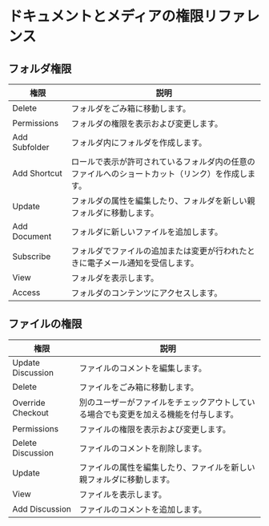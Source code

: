 # ドキュメントとメディアの権限リファレンス

## フォルダ権限

| 権限            | 説明                                               |
| ------------- | ------------------------------------------------ |
| Delete        | フォルダをごみ箱に移動します。                                  |
| Permissions   | フォルダの権限を表示および変更します。                              |
| Add Subfolder | フォルダ内にフォルダを作成します。                                |
| Add Shortcut  | ロールで表示が許可されているフォルダ内の任意のファイルへのショートカット（リンク）を作成します。 |
| Update        | フォルダの属性を編集したり、フォルダを新しい親フォルダに移動します。               |
| Add Document  | フォルダに新しいファイルを追加します。                              |
| Subscribe     | フォルダでファイルの追加または変更が行われたときに電子メール通知を受信します。          |
| View          | フォルダを表示します。                                      |
| Access        | フォルダのコンテンツにアクセスします。                              |

## ファイルの権限

| 権限                | 説明                                         |
| ----------------- | ------------------------------------------ |
| Update Discussion | ファイルのコメントを編集します。                           |
| Delete            | ファイルをごみ箱に移動します。                            |
| Override Checkout | 別のユーザーがファイルをチェックアウトしている場合でも変更を加える機能を付与します。 |
| Permissions       | ファイルの権限を表示および変更します。                        |
| Delete Discussion | ファイルのコメントを削除します。                           |
| Update            | ファイルの属性を編集したり、ファイルを新しい親フォルダに移動します。         |
| View              | ファイルを表示します。                                |
| Add Discussion    | ファイルのコメントを追加します。                           |
